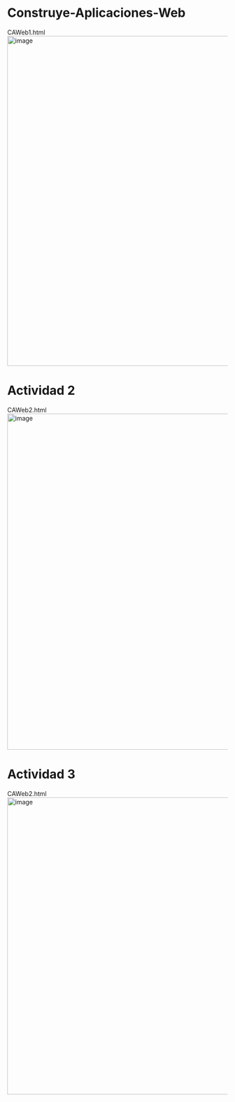 # Construye-Aplicaciones-Web
CAWeb1.html <br>
<img width="564" height="754" alt="image" src="https://github.com/user-attachments/assets/8f2bf212-31b6-4bbc-8f6f-6ba6d0dbf49d" />

# <ing>Actividad 2</ing>
CAWeb2.html <br>
 <img width="1021" height="768" alt="image" src="https://github.com/user-attachments/assets/6dc472b0-ce07-4544-81b7-2c62e60c1af8" />

 # <ing>Actividad 3</ing>
CAWeb2.html <br>
<img width="986" height="679" alt="image" src="https://github.com/user-attachments/assets/c85abee6-2fe4-443d-bd2a-ef15e1e771ab" />


